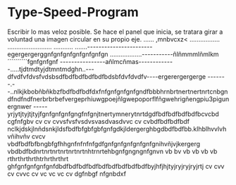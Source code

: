# Type-Speed-Program
Escribir lo mas veloz posible.
Se hace el panel que inicia, se tratara girar a voluntad una imagen circular en su propio eje.
......
,mnbvcxz<
.................
.........................
...........
.......-----------------------egergergerggnfgnfgnfgnfgnfgnfgn
..................-----------ñlñmmmlñmlkm´´´´´´´´´´fgnfgnfgnf
----------------añlmcñmas-------------.....tjdtmdtyjdtmntmdghn..---dfvdfvfdvsfvdsbsdfbdfbdfbdfbdfbdsbfdvfdvdfv----ergerergergerge
-------.--..nlkjkbobñbñkbzfbdfbdfbdfdxfnfgnfgnfgnfgndfbbbhrnbrtnertnertnrtcnbgndfndfndfnerbrbrbefvergeprhiuwgpoejñlgwepoporflfñgwehrigñengpiu3pigunergnwer
-----yrjytjtyjtjtyjfgnfgnfgnfgngfnfgnjtnertymnerytnrtdgdfbdfbdfbdfbdfbcvcbd cgfnfgbv cv cv cvvsfvsfvsdvsvasdvasdvvc cv cvbdfbdfbdfbdf
nclkjdskjlnñdsnkjldsfbdfbfgbfgbfgnfgdkjldergerghbgdbdfbdfbb.klhblhvvlvhvñihvñv cvcv vbdfbdfbfbngbfgfhhgnfnfnfnfgdfgnfgnfgnfgnfgnfgnihvñjvjkergerg
vbdbdfbdnrtnrtnrtnrtnrtnrtnhtrnrtehbgnfgngngnfgnvn vb bv vb vb vb vb
rthrthrthrthtrhrthrthrt
ghfgnfgnfgnfgnfdbdfbdfbdfbdfbdfbdfbdfbdfbdfbyjhfjhjtyjryjryjryjrtj
cv cvv  cv cvvc cv vc vc vc cv dgfnbgf nfgnbdxf
